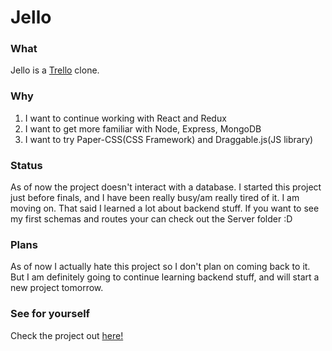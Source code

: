 # Jello
### What
Jello is a [Trello](www.trello.com) clone.
### Why
1. I want to continue working with React and Redux
2. I want to get more familiar with Node, Express, MongoDB
3. I want to try Paper-CSS(CSS Framework) and Draggable.js(JS library)
### Status
As of now the project doesn't interact with a database. I started this project just before finals, and I have been really busy/am really tired of it. I am moving on. 
That said I learned a lot about backend stuff. If you want to see my first schemas and routes your can check out the Server folder :D
### Plans
As of now I actually hate this project so I don't plan on coming back to it. But I am definitely going to continue learning backend stuff, and will start a new project tomorrow.
### See for yourself
Check the project out [here!](http://www.joshuawootonn.com/jello)
